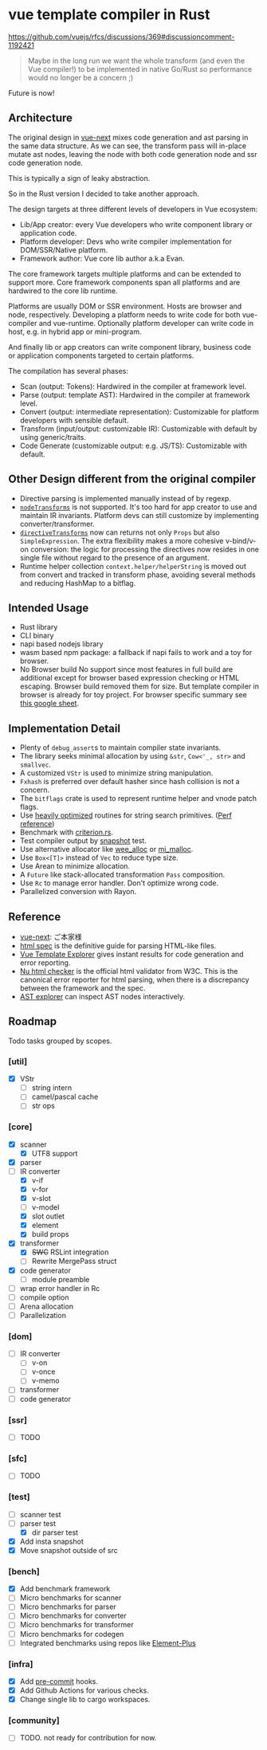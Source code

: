 # vue template compiler in Rust

https://github.com/vuejs/rfcs/discussions/369#discussioncomment-1192421

> Maybe in the long run we want the whole transform (and even the Vue compiler!) to be implemented in native Go/Rust so performance would no longer be a concern ;)

Future is now!

## Architecture

The original design in [vue-next](https://github.com/vuejs/vue-next/blob/master/packages/compiler-core/src/ast.ts) mixes
code generation and ast parsing in the same data structure. As we can see, the transform pass will in-place mutate ast nodes,
leaving the node with both code generation node and ssr code generation node.

This is typically a sign of leaky abstraction.

So in the Rust version I decided to take another approach.

The design targets at three different levels of developers in Vue ecosystem:

* Lib/App creator: every Vue developers who write component library or application code.
* Platform developer: Devs who write compiler implementation for DOM/SSR/Native platform.
* Framework author: Vue core lib author a.k.a Evan.

The core framework targets multiple platforms and can be extended to support more.
Core framework components span all platforms and are hardwired to the core lib runtime.

Platforms are usually DOM or SSR environment. Hosts are browser and node, respectively.
Developing a platform needs to write code for both vue-compiler and vue-runtime.
Optionally platform developer can write code in host, e.g. in hybrid app or mini-program.

And finally lib or app creators can write component library, business code or
application components targeted to certain platforms.

The compilation has several phases:
* Scan (output: Tokens): Hardwired in the compiler at framework level.
* Parse (output: template AST): Hardwired in the compiler at framework level.
* Convert (output: intermediate representation): Customizable for platform developers with sensible default.
* Transform (input/output: customizable IR): Customizable with default by using generic/traits.
* Code Generate (customizable output: e.g. JS/TS): Customizable with default.

## Other Design different from the original compiler
* Directive parsing is implemented manually instead of by regexp.
* [`nodeTransforms`](https://github.com/vuejs/vue-next/blob/642710ededf51f1e57286496ab0a64a4d27be800/packages/compiler-core/src/options.ts#L174) is not supported. It's too hard for app creator to use and maintain IR invariants. Platform devs can still customize by implementing converter/transformer.
* [`directiveTransforms`](https://github.com/vuejs/vue-next/blob/642710ededf51f1e57286496ab0a64a4d27be800/packages/compiler-core/src/options.ts#L179) now can returns not only `Props` but also `SimpleExpression`. The extra flexibility makes a more cohesive v-bind/v-on conversion: the logic for processing the directives now resides in one single file without regard to the presence of an argument.
* Runtime helper collection `context.helper/helperString` is moved out from convert and tracked in transform phase, avoiding several methods and reducing HashMap to a bitflag.

## Intended Usage

* Rust library
* CLI binary
* napi based nodejs library
* wasm based npm package: a fallback if napi fails to work and a toy for browser.
* No Browser build
No support since most features in full build are additional except for browser based expression checking or HTML escaping. Browser build removed them for size. But template compiler in browser is already for toy project. For browser specific summary see [this google sheet](https://docs.google.com/spreadsheets/d/1Uofb9qW9-gxdSh8lbC-CE0kWkhpAAtTFDZlw9UW0HrE/edit?usp=sharing).

## Implementation Detail

* Plenty of `debug_assert`s to maintain compiler state invariants.
* The library seeks minimal allocation by using `&str`, `Cow<'_, str>` and `smallvec`.
* A customized `VStr` is used to minimize string manipulation.
* `Fxhash` is preferred over default hasher since hash collision is not a concern.
* The `bitflags` crate is used to represent runtime helper and vnode patch flags.
* Use [heavily optimized](https://github.com/BurntSushi/memchr) routines for string search primitives. ([Perf reference](https://lise-henry.github.io/articles/optimising_strings.html))
* Benchmark with [criterion.rs](https://github.com/bheisler/criterion.rs).
* Test compiler output by [snapshot](https://github.com/mitsuhiko/insta) test.
* Use alternative allocator like [wee_alloc](https://github.com/rustwasm/wee_alloc) or [mi_malloc](https://microsoft.github.io/mimalloc/index.html).
* Use `Box<[T]>` instead of `Vec` to reduce type size.
* Use Arean to minimize allocation.
* A `Future` like stack-allocated transformation `Pass` composition.
* Use `Rc` to manage error handler. Don't optimize wrong code.
* Parallelized conversion with Rayon.

## Reference

* [vue-next](https://github.com/vuejs/vue-next): ご本家様
* [html spec](https://html.spec.whatwg.org/multipage/parsing.html) is the definitive guide for parsing HTML-like files.
* [Vue Template Explorer](https://vue-next-template-explorer.netlify.app/) gives instant results for  code generation and error reporting.
* [Nu html checker](https://validator.w3.org/nu/#textarea) is the official html validator from W3C. This is the canonical error reporter for html parsing, when there is a discrepancy between the framework and the spec.
* [AST explorer](https://astexplorer.net/) can inspect AST nodes interactively.

## Roadmap

Todo tasks grouped by scopes.

### [util]
- [x] VStr
    - [ ] string intern
    - [ ] camel/pascal cache
    - [ ] str ops
### [core]
- [x] scanner
    - [x] UTF8 support
- [x] parser
- [ ] IR converter
    - [x] v-if
    - [x] v-for
    - [x] v-slot
    - [ ] v-model
    - [x] slot outlet
    - [x] element
    - [x] build props
- [x] transformer
    - [x] ~~SWC~~ RSLint integration
    - [ ] Rewrite MergePass struct
- [x] code generator
    - [ ] module preamble
- [ ] wrap error handler in Rc
- [ ] compile option
- [ ] Arena allocation
- [ ] Parallelization
### [dom]
- [ ] IR converter
    - [ ] v-on
    - [ ] v-once
    - [ ] v-memo
- [ ] transformer
- [ ] code generator
### [ssr]
- [ ] TODO
### [sfc]
- [ ] TODO
### [test]
- [ ] scanner test
- [ ] parser test
    - [x] dir parser test
- [x] Add insta snapshot
- [x] Move snapshot outside of src
### [bench]
- [x] Add benchmark framework
- [ ] Micro benchmarks for scanner
- [ ] Micro benchmarks for parser
- [ ] Micro benchmarks for converter
- [ ] Micro benchmarks for transformer
- [ ] Micro benchmarks for codegen
- [ ] Integrated benchmarks using repos like [Element-Plus](https://github.com/element-plus/element-plus)
### [infra]
- [x] Add [pre-commit](https://pre-commit.com/) hooks.
- [x] Add Github Actions for various checks.
- [x] Change single lib to cargo workspaces.
### [community]
- [ ] TODO. not ready for contribution for now.

